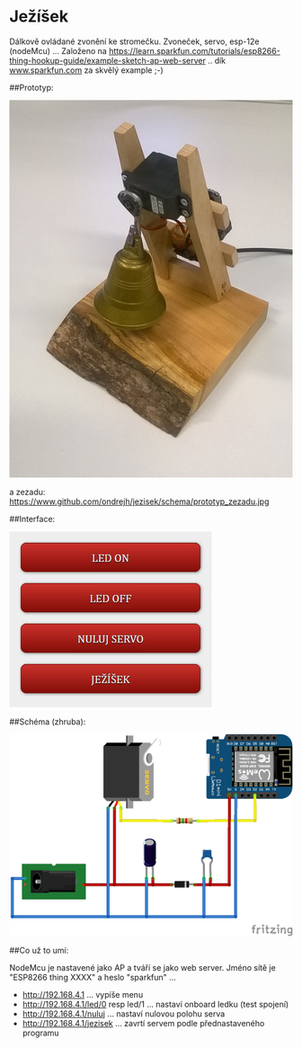 # Ježíšek

Dálkově ovládané zvonění ke stromečku. Zvoneček, servo, esp-12e (nodeMcu) ...
Založeno na https://learn.sparkfun.com/tutorials/esp8266-thing-hookup-guide/example-sketch-ap-web-server .. dík www.sparkfun.com za skvělý example ;-)

##Prototyp:

![Prototyp zepredu](/schema/prototyp_zepredu.jpg)

a zezadu: https://www.github.com/ondrejh/jezisek/schema/prototyp_zezadu.jpg

##Interface:

![Vzhled webového rozhraní](/schema/interface.jpg)

##Schéma (zhruba):

![Schéma](/schema/schema.png)

##Co už to umí:

NodeMcu je nastavené jako AP a tváří se jako web server.
Jméno sítě je "ESP8266 thing XXXX" a heslo "sparkfun" ...

* http://192.168.4.1 ... vypíše menu
* http://192.168.4.1/led/0 resp led/1 ... nastaví onboard ledku (test spojení)
* http://192.168.4.1/nuluj ... nastaví nulovou polohu serva
* http://192.168.4.1/jezisek ... zavrtí servem podle přednastaveného programu
